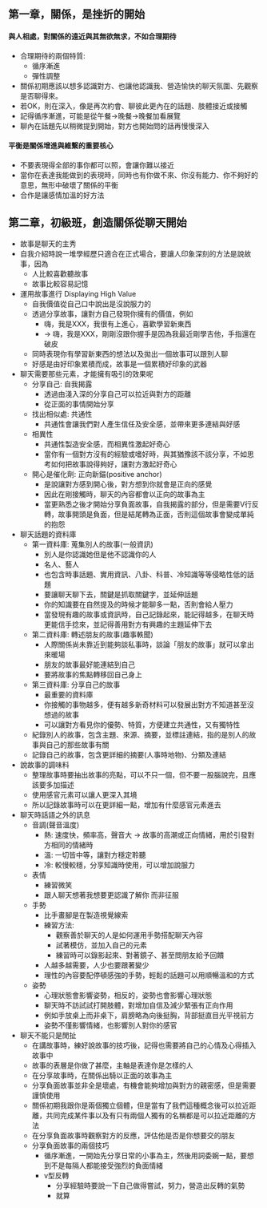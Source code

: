 ## 第一章，關係，是挫折的開始
#### 與人相處，對關係的遠近與其無欲無求，不如合理期待
* 合理期待的兩個特質:
	* 循序漸進
	* 彈性調整
* 關係初期應該以想多認識對方、也讓他認識我、營造愉快的聊天氛圍、先觀察是否聊得來。
* 若OK，則在深入，像是再次約會、聊彼此更內在的話題、肢體接近或接觸
* 記得循序漸進，可能是從午餐->晚餐->晚餐加看展覽
* 聊內在話題先以稍微提到開始，對方也開始問的話再慢慢深入
#### 平衡是關係增進與維繫的重要核心
* 不要表現得全部的事你都可以照，會讓你難以接近
* 當你在表達我能做到的表現時，同時也有你做不來、你沒有能力、你不夠好的意思，無形中破壞了關係的平衡
* 合作是讓感情加溫的好方法
## 第二章，初級班，創造關係從聊天開始
* 故事是聊天的主秀
* 自我介紹時說一堆學經歷只適合在正式場合，要讓人印象深刻的方法是說故事，因為
	* 人比較喜歡聽故事
	* 故事比較容易記憶
* 運用故事進行 Displaying High Value
	* 自我價值從自己口中說出是沒說服力的
	* 透過分享故事，讓對方自己發現你擁有的價值，例如
		* 嗨，我是XXX，我很有上進心，喜歡學習新東西
		* -> 嗨，我是XXX，剛剛沒跟你握手是因為我最近剛學吉他，手指還在破皮
	* 同時表現你有學習新東西的想法以及拋出一個故事可以跟別人聊
	* 好感是由好印象累積而成，故事是一個累積好印象的武器
* 聊天需要那些元素，才能擁有吸引的效果呢
	* 分享自己: 自我揭露
		* 透過由淺入深的分享自己可以拉近與對方的距離
		* 從正面的事情開始分享
	* 找出相似處: 共通性
		* 共通性會讓我們對人產生信任及安全感，並帶來更多連結與好感
	* 相異性
		* 共通性製造安全感，而相異性激起好奇心
		* 當你有一個對方沒有的經驗或嗜好時，與其猶豫該不該分享，不如思考如何把故事說得夠好，讓對方激起好奇心
	* 開心是催化劑: 正向新錨(positive anchor)
		* 是說讓對方感到開心後，對方想到你就會是正向的感覺
		* 因此在剛接觸時，聊天的內容都會以正向的故事為主
		* 當更熟悉之後才開始分享負面故事，自我揭露的部分，但是需要V行反轉，故事開頭是負面，但是結尾轉為正面，否則這個故事會變成單純的抱怨
* 聊天話題的資料庫
	* 第一資料庫: 蒐集別人的故事(一般資訊)
		* 別人是你認識她但是他不認識你的人
		* 名人、藝人
		* 也包含時事話題、實用資訊、八卦、科普、冷知識等等侵略性低的話題
		* 要讓聊天聊下去，關鍵是抓取關鍵字，並延伸話題
		* 你的知識要在自然提及的時候才能聊多一點，否則會給人壓力
		* 當發現有趣的故事或資訊時，自己記錄起來，能記得越多，在聊天時更能信手捻來，並記得善用對方有興趣的主題延伸下去
	* 第二資料庫: 轉述朋友的故事(趣事軼聞)
		* 人際關係尚未靠近到能夠談私事時，談論「朋友的故事」就可以拿出來暖場
		* 朋友的故事最好能連結到自己
		* 要將故事的焦點轉移回自己身上
	* 第三資料庫: 分享自己的故事
		* 最重要的資料庫
		* 你接觸的事物越多，便有越多新奇材料可以發展出對方不知道甚至沒想過的故事
		* 可以讓對方看見你的優勢、特質，方便建立共通性，又有獨特性
	* 紀錄別人的故事，包含主題、來源、摘要，並標註連結，指的是別人的故事與自己的那些故事有關
	* 記錄自己的故事，包含更詳細的摘要(人事時地物)、分類及連結
* 說故事的調味料
	* 整理故事時要抽出故事的亮點，可以不只一個，但不要一股腦說完，且應該要多加描述
	* 使用感官元素可以讓人更深入其境
	* 所以記錄故事時可以在更詳細一點，增加有什麼感官元素進去
* 聊天時話語之外的訊息
	* 音調(聲音溫度)
		* 熱: 速度快，頻率高，聲音大 -> 故事的高潮或正向情緒，用於引發對方相同的情緒時
		* 溫: 一切皆中等，讓對方穩定聆聽
		* 冷: 較慢較穩，分享知識時使用，可以增加說服力
	* 表情
		* 練習微笑
		* 跟人聊天想著我想要更認識了解你 而非征服
	* 手勢
		* 比手畫腳是在製造視覺線索
		* 練習方法:
			* 觀察善於聊天的人是如何運用手勢搭配聊天內容
			* 試著模仿，並加入自己的元素
			* 練習時可以錄影起來、對著鏡子、甚至問朋友給予回饋
		* 人越多越需要，人少也要跟著變少
		* 理性的內容要配停頓感強的手勢，輕鬆的話題可以用順暢溫和的方式
	* 姿勢
		* 心理狀態會影響姿勢，相反的，姿勢也會影響心理狀態
		* 聊天時不訪試試打開肢體，對增加自信及減少緊張有正向作用
		* 例如手放桌上而非桌下，肩膀略為向後挺胸，背部挺直目光平視前方
		* 姿勢不僅影響情緒，也影響別人對你的感官
* 聊天不能只是閒扯
	* 在講故事時，練好說故事的技巧後，記得也需要將自己的心情及心得插入故事中
	* 故事的表層是你做了甚麼，主軸是表達你是怎樣的人
	* 在分享故事時，在關係出騎以正面的故事為主
	* 分享負面故事並非全是壞處，有機會能夠增加與對方的親密感，但是需要謹慎使用
	* 關係初期我跟你是兩個獨立個體，但是當有了我們這種概念後可以拉近距離，共同完成某件事以及有只有兩個人獨有的名稱都是可以拉近距離的方法
	* 在分享負面故事時觀察對方的反應，評估他是否是你想要交的朋友
	* 分享負面故事的兩個技巧
		* 循序漸進，一開始先分享日常的小事為主，然後用詞委婉一點，要想到不是每隔人都能接受強烈的負面情緒
		* v型反轉
			* 分享經驗時要說一下自己做得嘗試，努力，營造出反轉的氣勢
			* 就算
<!--stackedit_data:
eyJoaXN0b3J5IjpbMTEyMTcyNTQzNiwtMTg3MzUxNTg5NywxMD
cxMTAzNTQ5LDYwNjkyOTUwMCwxMjg0OTE1NjQzLC05NTU2MTgz
NzEsOTIwOTQ1NzIzLC0xMDY5MTg0Mzc4LC0xMDkwNDg5ODIxLC
0xNjIzNjY4MzI4LC0xMDIyOTE4MTc5LC0xNjc5NjYxNTkzXX0=

-->